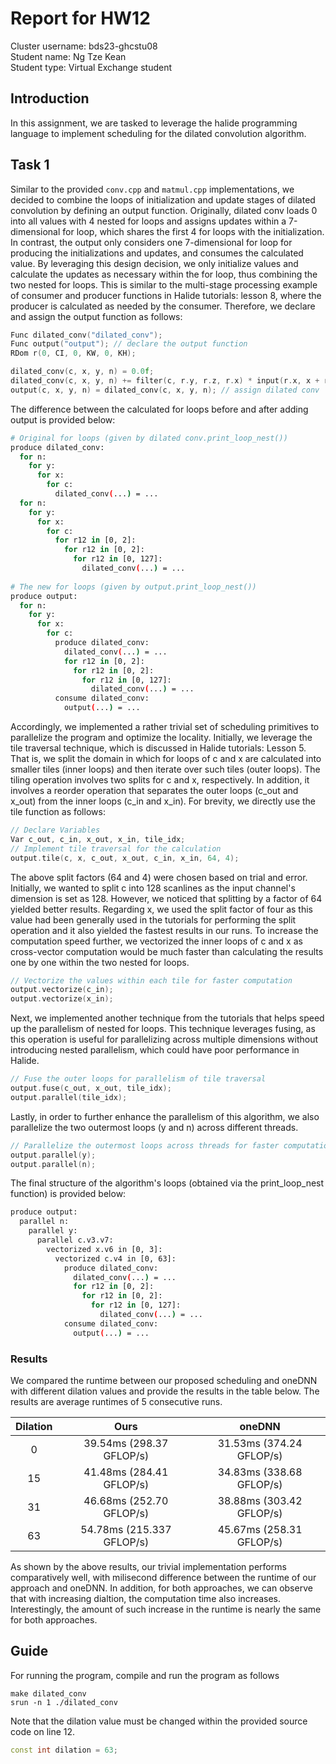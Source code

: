 # Report for HW12

Cluster username: bds23-ghcstu08  
Student name: Ng Tze Kean  
Student type: Virtual Exchange student  

## Introduction

In this assignment, we are tasked to leverage the halide programming language to implement scheduling for the dilated convolution algorithm. 

## Task 1
Similar to the provided `conv.cpp` and `matmul.cpp` implementations, we decided to combine the loops of initialization and update stages of dilated convolution by defining an output function. Originally, dilated conv loads 0 into all values with 4 nested for loops and assigns updates within a 7-dimensional for loop, which shares the first 4 for loops with the initialization. In contrast, the output only considers one 7-dimensional for loop for producing the initializations and updates, and consumes the calculated value. By leveraging this design decision, we only initialize values and calculate the updates as necessary within the for loop, thus combining the two nested for loops. This is similar to the multi-stage processing example of consumer and producer functions in <a src= "https://halide-lang.org/tutorials/tutorial_lesson_08_scheduling_2.html">Halide tutorials: lesson 8</a>, where the producer is calculated as needed by the consumer. Therefore, we declare and assign the output function as follows:

```c++
Func dilated_conv("dilated_conv");
Func output("output"); // declare the output function
RDom r(0, CI, 0, KW, 0, KH);

dilated_conv(c, x, y, n) = 0.0f;
dilated_conv(c, x, y, n) += filter(c, r.y, r.z, r.x) * input(r.x, x + r.y * (dilation + 1), y + r.z * (dilation + 1), n);
output(c, x, y, n) = dilated_conv(c, x, y, n); // assign dilated conv
```

The difference between the calculated for loops before and after adding output is provided below:

```bash
# Original for loops (given by dilated conv.print_loop_nest())
produce dilated_conv:
  for n:
    for y:
      for x:
        for c:
          dilated_conv(...) = ...
  for n:
    for y:
      for x:
        for c:
          for r12 in [0, 2]:
            for r12 in [0, 2]:
              for r12 in [0, 127]:
                dilated_conv(...) = ...
                
# The new for loops (given by output.print_loop_nest())
produce output:
  for n:
    for y:
      for x:
        for c:
          produce dilated_conv:
            dilated_conv(...) = ...
            for r12 in [0, 2]:
              for r12 in [0, 2]:
                for r12 in [0, 127]:
                  dilated_conv(...) = ...
          consume dilated_conv:
            output(...) = ...
```

Accordingly, we implemented a rather trivial set of scheduling primitives to parallelize the program and optimize the locality. Initially, we leverage the tile traversal technique, which is discussed in <a src="https://halide-lang.org/tutorials/tutorial_lesson_05_scheduling_1.html">Halide tutorials: Lesson 5</a>. That is, we split the domain in which for loops of c and x are calculated into smaller tiles (inner loops) and then iterate over such tiles (outer loops). The tiling operation involves two splits for c and x, respectively. In addition, it involves a reorder operation that separates the outer loops (c_out and x_out) from the inner loops (c_in and x_in). For brevity, we directly use the tile function as follows:

```c++
// Declare Variables
Var c_out, c_in, x_out, x_in, tile_idx;
// Implement tile traversal for the calculation
output.tile(c, x, c_out, x_out, c_in, x_in, 64, 4);
```

The above split factors (64 and 4) were chosen based on trial and error. Initially, we wanted to split c into 128 scanlines as the input channel's dimension is set as 128. However, we noticed that splitting by a factor of 64 yielded better results. Regarding x, we used the split factor of four as this value had been generally used in the tutorials for performing the split operation and it also yielded the fastest results in our runs. To increase the computation speed further, we vectorized the inner loops of c and x as cross-vector computation would be much faster than calculating the results one by one within the two nested for loops.

```c++
// Vectorize the values within each tile for faster computation
output.vectorize(c_in);
output.vectorize(x_in);
```

Next, we implemented another technique from the tutorials that helps speed up the parallelism of nested for loops. This technique leverages fusing, as this operation is useful for parallelizing across multiple dimensions without introducing nested parallelism, which could have poor performance in Halide.

```c++
// Fuse the outer loops for parallelism of tile traversal
output.fuse(c_out, x_out, tile_idx);
output.parallel(tile_idx);
```

Lastly, in order to further enhance the parallelism of this algorithm, we also parallelize the two outermost loops (y and n) across different threads.

```c++
// Parallelize the outermost loops across threads for faster computation
output.parallel(y);
output.parallel(n);
```

The final structure of the algorithm's loops (obtained via the print_loop_nest function) is provided below:

```bash
produce output:
  parallel n:
    parallel y:
      parallel c.v3.v7:
        vectorized x.v6 in [0, 3]:
          vectorized c.v4 in [0, 63]:
            produce dilated_conv:
              dilated_conv(...) = ...
              for r12 in [0, 2]:
                for r12 in [0, 2]:
                  for r12 in [0, 127]:
                    dilated_conv(...) = ...
            consume dilated_conv:
              output(...) = ...
```

### Results

We compared the runtime between our proposed scheduling and oneDNN with different dilation values and provide the results in the table below. The results are average runtimes of 5 consecutive runs.

| Dilation |           Ours            |          oneDNN          |
| :------: | :-----------------------: | :----------------------: |
|    0     | 39.54ms (298.37 GFLOP/s)  | 31.53ms (374.24 GFLOP/s) |
|    15    | 41.48ms (284.41 GFLOP/s)  | 34.83ms (338.68 GFLOP/s) |
|    31    | 46.68ms (252.70 GFLOP/s)  | 38.88ms (303.42 GFLOP/s) |
|    63    | 54.78ms (215.337 GFLOP/s) | 45.67ms (258.31 GFLOP/s) |

As shown by the above results, our trivial implementation performs comparatively well, with milisecond difference between the runtime of our approach and oneDNN. In addition, for both approaches, we can observe that with increasing dialtion, the computation time also increases. Interestingly, the amount of such increase in the runtime is nearly the same for both approaches.

## Guide

For running the program, compile and run the program as follows

```shell
make dilated_conv
srun -n 1 ./dilated_conv
```

Note that the dilation value must be changed within the provided source code on line 12.

```c++
const int dilation = 63;
```

